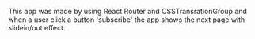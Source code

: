 
This app was made by using React Router and CSSTransrationGroup and when a user click a button 'subscribe' the app shows the next page with slidein/out effect.
